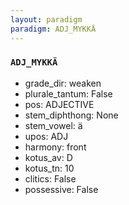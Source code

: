 ```yaml
---
layout: paradigm
paradigm: ADJ_MYKKÄ
---
```

### ` ADJ_MYKKÄ `


* grade_dir: weaken
* plurale_tantum: False
* pos: ADJECTIVE
* stem_diphthong: None
* stem_vowel: ä
* upos: ADJ
* harmony: front
* kotus_av: D
* kotus_tn: 10
* clitics: False
* possessive: False
